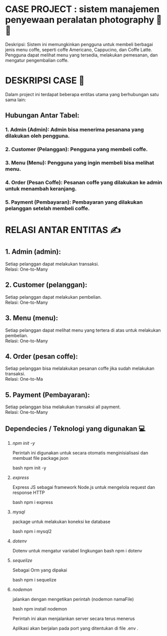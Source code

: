 # CASE PROJECT : sistem manajemen penyewaan peralatan photography 📸📸

Deskripsi:  Sistem ini memungkinkan pengguna untuk membeli berbagai jenis menu coffe, seperti coffe Americano, Cappucino, dan Coffe Latte. Pengguna dapat melihat menu yang tersedia, melakukan pemesanan, dan mengatur pengembalian coffe.

# DESKRIPSI CASE 🤳

Dalam project ini terdapat beberapa entitas utama yang berhubungan satu sama lain:

## Hubungan Antar Tabel:
### 1. Admin (Admin): Admin bisa menerima pesanana yang dilakukan oleh pengguna.
### 2. Customer (Pelanggan): Pengguna yang membeli coffe.
### 3. Menu (Menu): Pengguna yang ingin membeli bisa melihat menu.
### 4. Order (Pesan Coffe): Pesanan coffe yang dilakukan ke admin untuk menambah keranjang.
### 5. Payment (Pembayaran): Pembayaran yang dilakukan pelanggan setelah membeli coffe.

# RELASI ANTAR ENTITAS ✍

## 1. Admin (admin):
Setiap pelanggan dapat melakukan transaksi. <br>
Relasi: One-to-Many

## 2. Customer (pelanggan):
Setiap pelanggan dapat melakukan pembelian. <br>
Relasi: One-to-Many

## 3. Menu (menu):
Setiap pelanggan dapat melihat menu yang tertera di atas untuk melakukan pembelian. <br>
Relasi: One-to-Many

## 4. Order (pesan coffe):
Setiap pelanggan bisa melalakukan pesanan coffe jika sudah melakukan transaksi. <br>
Relasi: One-to-Ma

## 5. Payment (Pembayaran):
Setiap pelanggan bisa melakukan transaksi all payment. <br>
Relasi: One-to-Many


## Dependecies / Teknologi yang digunakan 💻

1. *npm init -y*

    Perintah ini digunakan untuk secara otomatis menginisialisasi dan membuat file package.json

    bash
    npm init -y
    

2. *express*

    Express JS sebagai framework Node.js untuk mengelola request dan response HTTP

    bash
   npm i express
    

3. *mysql*

    package untuk melakukan koneksi ke database

    bash
    npm i mysql2
    

4. *dotenv*

    Dotenv untuk mengatur variabel lingkungan
    bash
    npm i dotenv
    

5. *sequelize*

    Sebagai Orm yang dipakai

    bash
    npm i sequelize
    


6. *nodemon*

    jalankan dengan mengetikan perintah (nodemon namaFile)

    bash
    npm install nodemon
    

    Perintah ini akan menjalankan server secara terus menerus

    Aplikasi akan berjalan pada port yang ditentukan di file .env .


<br>


